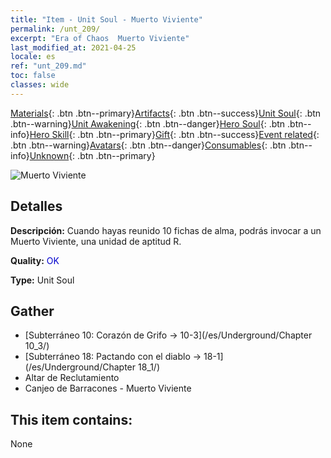 ```yaml
---
title: "Item - Unit Soul - Muerto Viviente"
permalink: /unt_209/
excerpt: "Era of Chaos  Muerto Viviente"
last_modified_at: 2021-04-25
locale: es
ref: "unt_209.md"
toc: false
classes: wide
---
```

 [Materials](/ItemsES/){: .btn .btn--primary}[Artifacts](/ItemsES/Artifacts/){: .btn .btn--success}[Unit Soul](/ItemsES/UnitSoul/){: .btn .btn--warning}[Unit Awakening](/ItemsES/UnitAwakening/){: .btn .btn--danger}[Hero Soul](/ItemsES/HeroSoul/){: .btn .btn--info}[Hero Skill](/ItemsES/HeroSkill/){: .btn .btn--primary}[Gift](/ItemsES/Gift/){: .btn .btn--success}[Event related](/ItemsES/Events/){: .btn .btn--warning}[Avatars](/ItemsES/Avatars/){: .btn .btn--danger}[Consumables](/ItemsES/Consumables/){: .btn .btn--info}[Unknown](/ItemsES/Unknown/){: .btn .btn--primary}

 ![Muerto Viviente](/images/u/ti_jiangshi.jpg)

## Detalles
 **Descripción:** Cuando hayas reunido 10 fichas de alma, podrás invocar a un Muerto Viviente, una unidad de aptitud R.

 **Quality:** <span style="color: #0000CD">OK</span>

 **Type:** Unit Soul

## Gather

*    [Subterráneo 10: Corazón de Grifo -> 10-3](/es/Underground/Chapter 10_3/) 
*    [Subterráneo 18: Pactando con el diablo -> 18-1](/es/Underground/Chapter 18_1/) 
*    Altar de Reclutamiento 
*    Canjeo de Barracones - Muerto Viviente 

## This item contains:

  None

